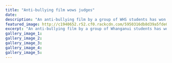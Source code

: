 ```yaml
---
title: "Anti-bullying film wows judges"
date: 
description: "An anti-bullying film by a group of WHS students has won a national competition..."
featured_image: http://c1940652.r52.cf0.rackcdn.com/5950316db8d39a5fde0004db/Anti-bullying-Jack-Southee-Nsur-Ghamri-Chron-june.jpg
excerpt: "An anti-bullying film by a group of Whanganui students has won a national competition. Friends was made by Whanganui High School's head boy Jack Southee and deputy head boy Nusr Ghamri, along with..."
gallery_image_1: 
gallery_image_2: 
gallery_image_3: 
gallery_image_4: 
gallery_image_5: 
---
```

